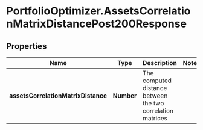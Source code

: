 # PortfolioOptimizer.AssetsCorrelationMatrixDistancePost200Response

## Properties

Name | Type | Description | Notes
------------ | ------------- | ------------- | -------------
**assetsCorrelationMatrixDistance** | **Number** | The computed distance between the two correlation matrices | 


